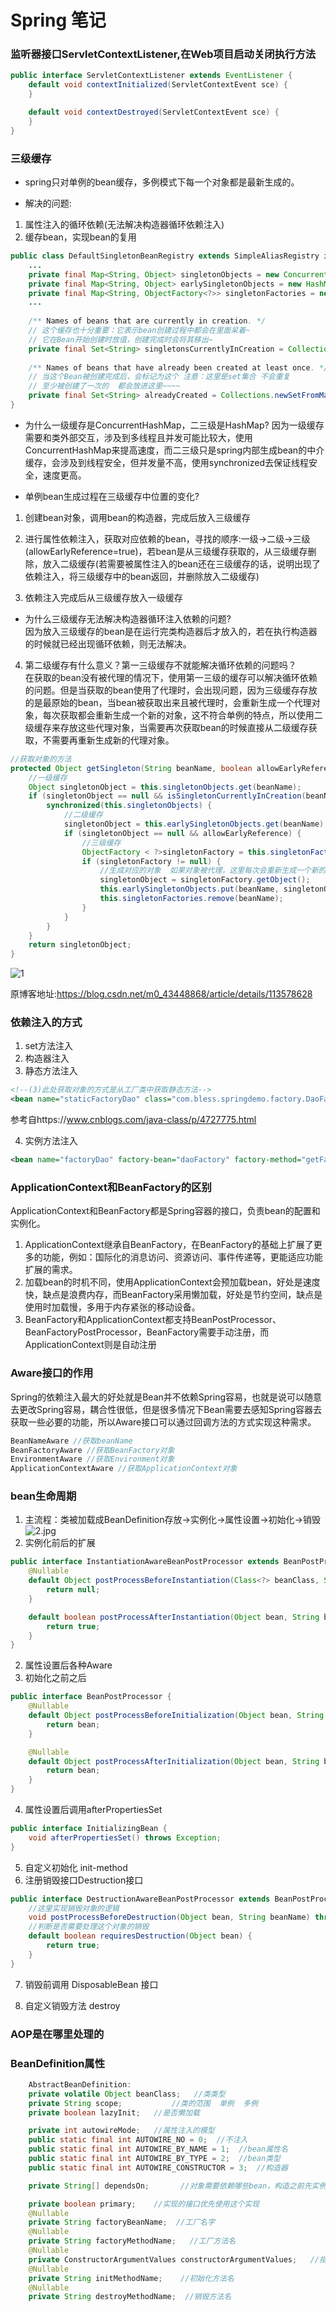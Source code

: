 # Spring 笔记

### 监听器接口ServletContextListener,在Web项目启动关闭执行方法
```java
public interface ServletContextListener extends EventListener {
    default void contextInitialized(ServletContextEvent sce) {
    }

    default void contextDestroyed(ServletContextEvent sce) {
    }
}

```

### 三级缓存   
* spring只对单例的bean缓存，多例模式下每一个对象都是最新生成的。

* 解决的问题:
1. 属性注入的循环依赖(无法解决构造器循环依赖注入)   
2. 缓存bean，实现bean的复用   

```java
public class DefaultSingletonBeanRegistry extends SimpleAliasRegistry implements SingletonBeanRegistry {
	...
	private final Map<String, Object> singletonObjects = new ConcurrentHashMap<>(256); //一级缓存
	private final Map<String, Object> earlySingletonObjects = new HashMap<>(16); // 二级缓存
	private final Map<String, ObjectFactory<?>> singletonFactories = new HashMap<>(16); // 三级缓存
	...
	
	/** Names of beans that are currently in creation. */
	// 这个缓存也十分重要：它表示bean创建过程中都会在里面呆着~
	// 它在Bean开始创建时放值，创建完成时会将其移出~
	private final Set<String> singletonsCurrentlyInCreation = Collections.newSetFromMap(new ConcurrentHashMap<>(16));
 
	/** Names of beans that have already been created at least once. */
	// 当这个Bean被创建完成后，会标记为这个 注意：这里是set集合 不会重复
	// 至少被创建了一次的  都会放进这里~~~~
	private final Set<String> alreadyCreated = Collections.newSetFromMap(new ConcurrentHashMap<>(256));
}

```

* 为什么一级缓存是ConcurrentHashMap，二三级是HashMap?
因为一级缓存需要和类外部交互，涉及到多线程且并发可能比较大，使用ConcurrentHashMap来提高速度，而二三级只是spring内部生成bean的中介缓存，会涉及到线程安全，但并发量不高，使用synchronized去保证线程安全，速度更高。   

* 单例bean生成过程在三级缓存中位置的变化?
1. 创建bean对象，调用bean的构造器，完成后放入三级缓存   
2. 进行属性依赖注入，获取对应依赖的bean，寻找的顺序:一级->二级->三级(allowEarlyReference=true)，若bean是从三级缓存获取的，从三级缓存删除，放入二级缓存(若需要被属性注入的bean还在三级缓存的话，说明出现了依赖注入，将三级缓存中的bean返回，并删除放入二级缓存)   


3. 依赖注入完成后从三级缓存放入一级缓存   

* 为什么三级缓存无法解决构造器循环注入依赖的问题?   
因为放入三级缓存的bean是在运行完类构造器后才放入的，若在执行构造器的时候就已经出现循环依赖，则无法解决。   

4. 第二级缓存有什么意义？第一三级缓存不就能解决循环依赖的问题吗？     
在获取的bean没有被代理的情况下，使用第一三级的缓存可以解决循环依赖的问题。但是当获取的bean使用了代理时，会出现问题，因为三级缓存存放的是最原始的bean，当bean被获取出来且被代理时，会重新生成一个代理对象，每次获取都会重新生成一个新的对象，这不符合单例的特点，所以使用二级缓存来存放这些代理对象，当需要再次获取bean的时候直接从二级缓存获取，不需要再重新生成新的代理对象。   

```java
//获取对象的方法
protected Object getSingleton(String beanName, boolean allowEarlyReference) {
	//一级缓存
    Object singletonObject = this.singletonObjects.get(beanName);
    if (singletonObject == null && isSingletonCurrentlyInCreation(beanName)) {
        synchronized(this.singletonObjects) {
			//二级缓存
            singletonObject = this.earlySingletonObjects.get(beanName);
            if (singletonObject == null && allowEarlyReference) {
				//三级缓存
                ObjectFactory < ?>singletonFactory = this.singletonFactories.get(beanName);
                if (singletonFactory != null) {
					//生成对应的对象  如果对象被代理，这里每次会重新生成一个新的对象
                    singletonObject = singletonFactory.getObject();
                    this.earlySingletonObjects.put(beanName, singletonObject);
                    this.singletonFactories.remove(beanName);
                }
            }
        }
    }
    return singletonObject;
}

```
![1](.\image\1.jpg)

原博客地址:https://blog.csdn.net/m0_43448868/article/details/113578628



### 依赖注入的方式  
1. set方法注入   
2. 构造器注入  
3. 静态方法注入  
```xml
<!--(3)此处获取对象的方式是从工厂类中获取静态方法--> 
<bean name="staticFactoryDao" class="com.bless.springdemo.factory.DaoFactory" factory-method="getStaticFactoryDaoImpl"></bean> 
```

参考自https://www.cnblogs.com/java-class/p/4727775.html  

4. 实例方法注入  
```xml
<bean name="factoryDao" factory-bean="daoFactory" factory-method="getFactoryDaoImpl"></bean> 
```

### ApplicationContext和BeanFactory的区别
ApplicationContext和BeanFactory都是Spring容器的接口，负责bean的配置和实例化。   
1. ApplicationContext继承自BeanFactory，在BeanFactory的基础上扩展了更多的功能，例如：国际化的消息访问、资源访问、事件传递等，更能适应功能扩展的需求。   
2. 加载bean的时机不同，使用ApplicationContext会预加载bean，好处是速度快，缺点是浪费内存，而BeanFactory采用懒加载，好处是节约空间，缺点是使用时加载慢，多用于内存紧张的移动设备。   
3. BeanFactory和ApplicationContext都支持BeanPostProcessor、BeanFactoryPostProcessor，BeanFactory需要手动注册，而ApplicationContext则是自动注册   

### Aware接口的作用   
Spring的依赖注入最大的好处就是Bean并不依赖Spring容易，也就是说可以随意去更改Spring容易，耦合性很低，但是很多情况下Bean需要去感知Spring容器去获取一些必要的功能，所以Aware接口可以通过回调方法的方式实现这种需求。  
```java
BeanNameAware //获取beanName
BeanFactoryAware //获取BeanFactory对象
EnvironmentAware //获取Environment对象
ApplicationContextAware //获取ApplicationContext对象
```

### bean生命周期   
1. 主流程：类被加载成BeanDefinition存放->实例化->属性设置->初始化->销毁   
![2.jpg](.\image\2.jpg)
2. 实例化前后的扩展  
```java
public interface InstantiationAwareBeanPostProcessor extends BeanPostProcessor {
    @Nullable
    default Object postProcessBeforeInstantiation(Class<?> beanClass, String beanName) throws BeansException {
        return null;
    }

    default boolean postProcessAfterInstantiation(Object bean, String beanName) throws BeansException {
        return true;
    }
}
```

2. 属性设置后各种Aware   
3. 初始化之前之后   
```java
public interface BeanPostProcessor {
    @Nullable
    default Object postProcessBeforeInitialization(Object bean, String beanName) throws BeansException {
        return bean;
    }

    @Nullable
    default Object postProcessAfterInitialization(Object bean, String beanName) throws BeansException {
        return bean;
    }
}
```
4. 属性设置后调用afterPropertiesSet   
```java
public interface InitializingBean {
    void afterPropertiesSet() throws Exception;
}
```
5. 自定义初始化 init-method   
6. 注册销毁接口Destruction接口  
```java
public interface DestructionAwareBeanPostProcessor extends BeanPostProcessor {
    //这里实现销毁对象的逻辑
    void postProcessBeforeDestruction(Object bean, String beanName) throws BeansException;
    //判断是否需要处理这个对象的销毁
    default boolean requiresDestruction(Object bean) {
        return true;
    }
}
```
7. 销毁前调用 DisposableBean 接口   

8. 自定义销毁方法 destroy   

### AOP是在哪里处理的   


### BeanDefinition属性   
```java
    AbstractBeanDefinition:
    private volatile Object beanClass;   //类类型
    private String scope;           //类的范围  单例  多例
    private boolean lazyInit;   //是否懒加载

    private int autowireMode;   //属性注入的模型
    public static final int AUTOWIRE_NO = 0;  //不注入
    public static final int AUTOWIRE_BY_NAME = 1;  //bean属性名
    public static final int AUTOWIRE_BY_TYPE = 2;  //bean类型
    public static final int AUTOWIRE_CONSTRUCTOR = 3;  //构造器

    private String[] dependsOn;       //对象需要依赖哪些bean，构造之前先实例化

    private boolean primary;    //实现的接口优先使用这个实现
    @Nullable
    private String factoryBeanName;  //工厂名字
    @Nullable
    private String factoryMethodName;   //工厂方法名
    @Nullable
    private ConstructorArgumentValues constructorArgumentValues;   //指定bean实例化调用哪一个构造器
    @Nullable
    private String initMethodName;    //初始化方法名
    @Nullable
    private String destroyMethodName;  //销毁方法名

```